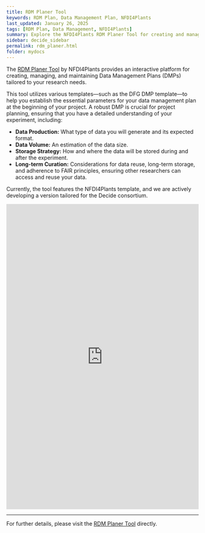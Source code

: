 ```yaml
---
title: RDM Planer Tool
keywords: RDM Plan, Data Management Plan, NFDI4Plants
last_updated: January 26, 2025
tags: [RDM Plan, Data Management, NFDI4Plants]
summary: Explore the NFDI4Plants RDM Planer Tool for creating and managing comprehensive Data Management Plans.
sidebar: decide_sidebar
permalink: rdm_planer.html
folder: mydocs
---
```


The [RDM Planer Tool](https://nfdi4plants.github.io/dataplan/) by NFDI4Plants provides an interactive platform for creating, managing, and maintaining Data Management Plans (DMPs) tailored to your research needs. 

This tool utilizes various templates—such as the DFG DMP template—to help you establish the essential parameters for your data management plan at the beginning of your project. A robust DMP is crucial for project planning, ensuring that you have a detailed understanding of your experiment, including:

- **Data Production:** What type of data you will generate and its expected format.
- **Data Volume:** An estimation of the data size.
- **Storage Strategy:** How and where the data will be stored during and after the experiment.
- **Long-term Curation:** Considerations for data reuse, long-term storage, and adherence to FAIR principles, ensuring other researchers can access and reuse your data.

Currently, the tool features the NFDI4Plants template, and we are actively developing a version tailored for the Decide consortium.

<iframe src="https://nfdi4plants.github.io/dataplan/" width="100%" height="800px" frameborder="0" style="border: none;"></iframe>

---

For further details, please visit the [RDM Planer Tool](https://nfdi4plants.github.io/dataplan/) directly.
